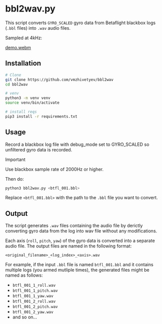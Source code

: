 # bbl2wav.py

This script converts `GYRO_SCALED` gyro data from Betaflight blackbox logs (`.bbl` files) into `.wav` audio files.

Sampled at 4kHz:

[demo.webm](https://github.com/vmzhivetyev/bbl2wav/assets/22922662/64972f7e-2128-4add-b36c-cde2f2c08f52)

## Installation

```bash
# Clone
git clone https://github.com/vmzhivetyev/bbl2wav
cd bbl2wav

# venv
python3 -m venv venv
source venv/bin/activate

# install reqs
pip3 install -r requirements.txt
```

## Usage

Record a blackbox log file with debug_mode set to GYRO_SCALED so unfiltered gyro data is recorded. 

> [!IMPORTANT]
> Use blackbox sample rate of 2000Hz or higher.

Then do:

```bash
python3 bbl2wav.py <btfl_001.bbl>
```

Replace `<btfl_001.bbl>` with the path to the `.bbl` file you want to convert.

## Output

The script generates `.wav` files containing the audio file by derictly converting gyro data from the log into wav file without any modifications. 

Each axis (`roll`, `pitch`, `yaw`) of the gyro data is converted into a separate audio file. The output files are named in the following format:

```
<original_filename>_<log_index>_<axis>.wav
```

For example, if the input `.bbl` file is named `btfl_001.bbl` and it contains multiple logs (you armed mutliple times), the generated files might be named as follows:

- `btfl_001_1_roll.wav`
- `btfl_001_1_pitch.wav`
- `btfl_001_1_yaw.wav`
- `btfl_001_2_roll.wav`
- `btfl_001_2_pitch.wav`
- `btfl_001_2_yaw.wav`
- and so on...
